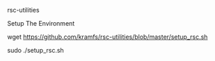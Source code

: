 rsc-utilities

Setup The Environment 

wget https://github.com/kramfs/rsc-utilities/blob/master/setup_rsc.sh

sudo ./setup_rsc.sh
